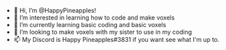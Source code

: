 - 👋 Hi, I’m @HappyPineapples!
- 👀 I’m interested in learning how to code and make voxels
- 🌱 I’m currently learning basic coding and basic voxels
- 💞️ I’m looking to make voxels with my sister to use in my coding
- 📫 My Discord is Happy Pineapples#3831 if you want see what I'm up to.

<!---
HappyPineapples/HappyPineapples is a ✨ special ✨ repository because its `README.md` (this file) appears on your GitHub profile.
You can click the Preview link to take a look at your changes.
--->
